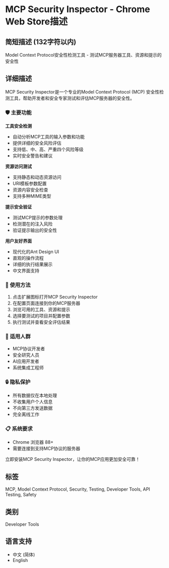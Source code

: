 # MCP Security Inspector - Chrome Web Store描述

## 简短描述 (132字符以内)
Model Context Protocol安全性检测工具 - 测试MCP服务器工具、资源和提示的安全性

## 详细描述

MCP Security Inspector是一个专业的Model Context Protocol (MCP) 安全性检测工具，帮助开发者和安全专家测试和评估MCP服务器的安全性。

### 🛡️ 主要功能

**工具安全检测**
- 自动分析MCP工具的输入参数和功能
- 提供详细的安全风险评估
- 支持低、中、高、严重四个风险等级
- 实时安全警告和建议

**资源访问测试**
- 支持静态和动态资源访问
- URI模板参数配置
- 资源内容安全检查
- 支持多种MIME类型

**提示安全验证**
- 测试MCP提示的参数处理
- 检测潜在的注入风险
- 验证提示输出的安全性

**用户友好界面**
- 现代化的Ant Design UI
- 直观的操作流程
- 详细的执行结果展示
- 中文界面支持

### 🔧 使用方法

1. 点击扩展图标打开MCP Security Inspector
2. 在配置页面连接到你的MCP服务器
3. 浏览可用的工具、资源和提示
4. 选择要测试的项目并配置参数
5. 执行测试并查看安全评估结果

### 🎯 适用人群

- MCP协议开发者
- 安全研究人员
- AI应用开发者
- 系统集成工程师

### 🔒 隐私保护

- 所有数据仅在本地处理
- 不收集用户个人信息
- 不向第三方发送数据
- 完全离线工作

### 📋 系统要求

- Chrome 浏览器 88+
- 需要连接到支持MCP协议的服务器

立即安装MCP Security Inspector，让你的MCP应用更加安全可靠！

## 标签
MCP, Model Context Protocol, Security, Testing, Developer Tools, API Testing, Safety

## 类别
Developer Tools

## 语言支持
- 中文 (简体)
- English 